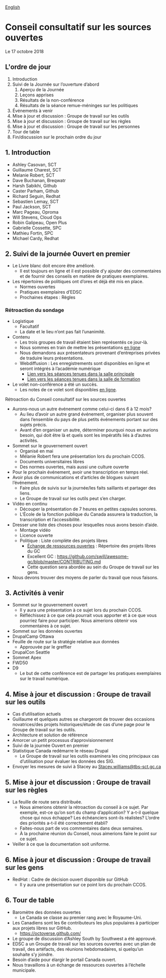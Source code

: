 [English](https://github.com/canada-ca/OS-Advisory_Conseil-SO/blob/master/en/Meetings/2018-10-17.md#open-source-advisory-board)

# Conseil consultatif sur les sources ouvertes

Le 17 octobre 2018

## L'ordre de jour

1. Introduction
2. Suivi de la Journée sur l’ouverture d’abord
    1. Aperçu de la Journée
    2. Leçons apprises
    3. Résultats de la non-conférence
    4. Résultats de la séance remue-méninges sur les politiques
3. Événements à venir
4. Mise à jour et discussion : Groupe de travail sur les outils
5. Mise à jour et discussion : Groupe de travail sur les règles
6. Mise à jour et discussion : Groupe de travail sur les personnes
7. Tour de table
8. Fin/discussion sur le prochain ordre du jour

## 1. Introduction

* Ashley Casovan, SCT
* Guillaume Charest, SCT
* Melanie Robert, SCT
* Dave Buchanan, Breqwatr
* Harsh Sabikhi, Github
* Caster Parham, Github
* Richard Seguin, Redhat
* Sebastien Lemay, SCT
* Paul Jackson, SCT
* Marc Pageau, Oproma
* Will Stevens, Cloud Ops
* Robin Galipeau, Open Plus
* Gabrielle Cossette, SPC
* Mathieu Fortin, SPC
* Michael Cardy, Redhat

## 2. Suivi de la journée Ouvert en premier

* Le Livre blanc doit encore être amélioré.
  * Il est toujours en ligne et il est possible d’y ajouter des commentaires et de fournir des conseils en matière de pratiques exemplaires.
* Les répertoires de politiques ont d’ores et déjà été mis en place.
  * Normes ouvertes
  * Pratiques exemplaires d’EDSC
  * Prochaines étapes : Règles

### Rétroaction du sondage

* Logistique
  * Facultatif
  * La date et le lieu n’ont pas fait l’unanimité.
* Contenu
  * Les trois groupes de travail étaient bien représentés ce jour-là.
  * Nous sommes en train de mettre les présentations [en ligne](https://canada-ca.github.io/ofd-joep/fr/journee-ouvert-en-premier-agenda.html)
  * Nous demandons aux présentateurs provenant d’entreprises privées de traduire leurs présentations.
  * Webdiffusion : Les enregistrements sont disponibles en ligne et seront intégrés à l’académie numérique
    * [Lien vers les séances tenues dans la salle principale](http://video.isilive.ca/tbs/2018-09-28-0830/original.html)
    * [Lien vers les séances tenues dans la salle de formation](http://video.isilive.ca/tbs/2018-09-28-1030/original.html)
* Le volet non-conférence a été un succès.
  * Les notes de ce volet sont disponibles [en ligne](https://docs.google.com/spreadsheets/d/1-M15msg1zRapCzhfzxhiIA9bS7DQhSwxT9THaCBWfZ8/edit#gid=2139688380).

Rétroaction du Conseil consultatif sur les sources ouvertes
* Aurons-nous un autre événement comme celui-ci dans 6 à 12 mois?
  * Au lieu d’avoir un autre grand événement, organiser plus souvent dans l’ensemble du pays de plus petits événements portant sur des sujets précis.
  * Avant d’en organiser un autre, déterminer pourquoi nous en aurions besoin, qui doit être là et quels sont les impératifs liés à d’autres activités.
* Sommet sur le gouvernement ouvert
  * Organisé en mai
  * Mélanie Robert fera une présentation lors du prochain CCOS.
  * Documents universitaires libres
  * Des normes ouvertes, mais aussi une culture ouverte
* Pour le prochain événement, avoir une transcription en temps réel.
* Avoir plus de communications et d’articles de blogues suivant l’événement.
  * Faire plus de suivis sur la journée/les faits saillants et partager des liens.
  * Le Groupe de travail sur les outils peut s’en charger.
* Vidéo en continu
  * Découper la présentation de 7 heures en petites capsules sonores.
  * L’École de la fonction publique du Canada assurera la traduction, la transcription et l’accessibilité.
* Dresser une liste des choses pour lesquelles nous avons besoin d’aide.
  * Montage vidéo
  * Licence ouverte
  * Politique : Liste complète des projets libres
    * [Échange de ressources ouvertes](https://canada-ca.github.io/ore-ero/accueil.html) : Répertoire des projets libres du GC
    * Excellent GC : https://github.com/swill/awesome-gc/blob/master/CONTRIBUTING.md
    * Cette question sera abordée au sein du Groupe de travail sur les gens.
* Nous devons trouver des moyens de parler du travail que nous faisons.

## 3. Activités à venir

* Sommet sur le gouvernement ouvert
  * Il y aura une présentation à ce sujet lors du prochain CCOS.
  * Réfléchissez à ce que cela pourrait vous apporter et à ce que vous pourriez faire pour participer. Nous aimerions obtenir vos commentaires à ce sujet.
* Sommet sur les données ouvertes
* DrupalCamp Ottawa
* Feuille de route sur la stratégie relative aux données
  * Approuvée par le greffier
* DrupalCon Seattle
* Sommet Apex
* FWD50
* D9
  * Le but de cette conférence est de partager les pratiques exemplaires sur le travail numérique.

## 4. Mise à jour et discussion : Groupe de travail sur les outils

* Cas d’utilisation actuels
* Guillaume et quelques autres se chargeront de trouver des occasions novatrices/des projets historiques/étude de cas d’une page pour le Groupe de travail sur les outils.
* Architecture et solution de référence
* Amorcer un petit processus d’approvisionnement
* Suivi de la journée Ouvert en premier
* Statistique Canada redémarre le réseau Drupal
  * Le Groupe de travail sur les outils examinera les cinq principaux cas d’utilisation pour évaluer les données des SIG.
* Envoyer les mesures de suivi à Stacey au Stacey.williams@tbs-sct.gc.ca

## 5. Mise à jour et discussion : Groupe de travail sur les règles
* La feuille de route sera distribuée.
  * Nous aimerions obtenir la rétroaction du conseil à ce sujet. Par exemple, est-ce qu’on sort du champ d’application? Y a-t-il quelque chose qui nous échappe? Les échéanciers sont-ils réalistes? L’ordre des priorités a-t-il été correctement établi?
  * Faites-nous part de vos commentaires dans deux semaines.
  * À la prochaine réunion du Conseil, nous aimerions faire le point sur ce sujet.
* Veiller à ce que la documentation soit uniforme.

## 6. Mise à jour et discussion : Groupe de travail sur les gens
* RedHat : Cadre de décision ouvert disponible sur GitHub
  * Il y aura une présentation sur ce point lors du prochain CCOS.

## 6. Tour de table
* Baromètre des données ouvertes
  * Le Canada se classe au premier rang avec le Royaume-Uni.
* Les Canadiens sont les 6e contributeurs les plus populaires à participer aux projets libres sur GitHub.
  * https://octoverse.github.com/
* Le groupe de discussion d’Ashley South by Southwest a été approuvé.
* EDSC a un Groupe de travail sur les sources ouvertes avec un plan de travail, des artéfacts, des réunions hebdomadaires, si quelqu’un souhaite s’y joindre.
* Besoin d’aide pour élargir le portail Canada ouvert.
* Nous travaillons à un échange de ressources ouvertes à l’échelle municipale.
